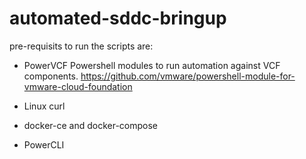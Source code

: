 # automated-sddc-bringup

pre-requisits to run the scripts are:

- PowerVCF Powershell modules to run automation against VCF components.
https://github.com/vmware/powershell-module-for-vmware-cloud-foundation

- Linux curl

- docker-ce and docker-compose

- PowerCLI
